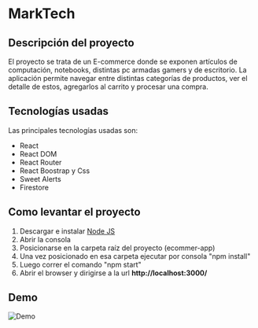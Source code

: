 # MarkTech

## Descripción del proyecto

El proyecto se trata de un E-commerce donde se exponen artículos de computación, notebooks, distintas pc armadas gamers y de escritorio.
La aplicación permite navegar entre distintas categorías de productos, ver el detalle de estos, agregarlos al carrito y procesar una compra.

## Tecnologías usadas

Las principales tecnologías usadas son:

  - React
  - React DOM
  - React Router
  - React Boostrap y Css
  - Sweet Alerts
  - Firestore

## Como levantar el proyecto

1. Descargar e instalar [Node JS](https://nodejs.org/en/) 
2. Abrir la consola
3. Posicionarse en la carpeta raíz del proyecto (ecommer-app)
4. Una vez posicionado en esa carpeta ejecutar por consola "npm install"
5. Luego correr el comando "npm start"
6. Abrir el browser y dirigirse a la url **http://localhost:3000/**

## Demo

![Demo](https://media.giphy.com/media/jdeaXTjERiZGcseg4o/giphy.gif)